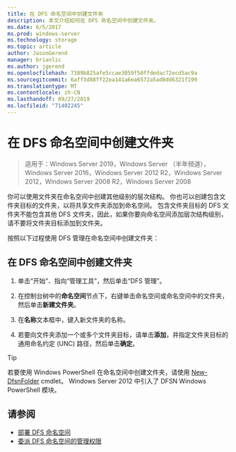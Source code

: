 ```yaml
---
title: 在 DFS 命名空间中创建文件夹
description: 本文介绍如何在 DFS 命名空间中创建文件夹。
ms.date: 6/5/2017
ms.prod: windows-server
ms.technology: storage
ms.topic: article
author: JasonGerend
manager: brianlic
ms.author: jgerend
ms.openlocfilehash: 7389b825afe5ccae3059f50ffdedac72ecd5ac9a
ms.sourcegitcommit: 6aff3d88ff22ea141a6ea6572a5ad8dd6321f199
ms.translationtype: MT
ms.contentlocale: zh-CN
ms.lasthandoff: 09/27/2019
ms.locfileid: "71402245"
---
```

# <a name="create-a-folder-in-a-dfs-namespace"></a>在 DFS 命名空间中创建文件夹

> 适用于：Windows Server 2019，Windows Server （半年频道），Windows Server 2016，Windows Server 2012 R2，Windows Server 2012，Windows Server 2008 R2，Windows Server 2008

你可以使用文件夹在命名空间中创建其他级别的层次结构。 你也可以创建包含文件夹目标的文件夹，以将共享文件夹添加到命名空间。 包含文件夹目标的 DFS 文件夹不能包含其他 DFS 文件夹，因此，如果你要向命名空间添加层次结构级别，请不要将文件夹目标添加到文件夹。

按照以下过程使用 DFS 管理在命名空间中创建文件夹：

## <a name="to-create-a-folder-in-a-dfs-namespace"></a>在 DFS 命名空间中创建文件夹

1.  单击“开始”、指向“管理工具”，然后单击“DFS 管理”。

2.  在控制台树中的**命名空间**节点下，右键单击命名空间或命名空间中的文件夹，然后单击**新建文件夹**。

3.  在**名称**文本框中，键入新文件夹的名称。

4.  若要向文件夹添加一个或多个文件夹目标，请单击**添加**，并指定文件夹目标的通用命名约定 (UNC) 路径，然后单击**确定**。


> [!TIP]
> 若要使用 Windows PowerShell 在命名空间中创建文件夹，请使用 [New-DfsnFolder](https://docs.microsoft.com/powershell/module/dfsn/new-dfsnfolder) cmdlet。 Windows Server 2012 中引入了 DFSN Windows PowerShell 模块。


## <a name="see-also"></a>请参阅

-   [部署 DFS 命名空间](deploying-dfs-namespaces.md)
-   [委派 DFS 命名空间的管理权限](delegate-management-permissions-for-dfs-namespaces.md)


